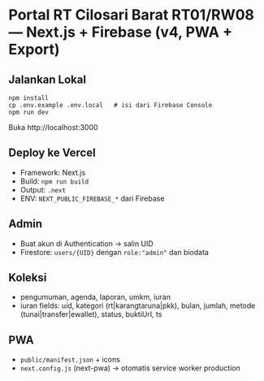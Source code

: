 # Portal RT Cilosari Barat RT01/RW08 — Next.js + Firebase (v4, PWA + Export)
## Jalankan Lokal
```
npm install
cp .env.example .env.local   # isi dari Firebase Console
npm run dev
```
Buka http://localhost:3000

## Deploy ke Vercel
- Framework: Next.js
- Build: `npm run build`
- Output: `.next`
- ENV: `NEXT_PUBLIC_FIREBASE_*` dari Firebase

## Admin
- Buat akun di Authentication → salin UID
- Firestore: `users/{UID}` dengan `role:"admin"` dan biodata

## Koleksi
- pengumuman, agenda, laporan, umkm, iuran
- iuran fields: uid, kategori (rt|karangtaruna|pkk), bulan, jumlah, metode (tunai|transfer|ewallet), status, buktiUrl, ts

## PWA
- `public/manifest.json` + icons
- `next.config.js` (next-pwa) → otomatis service worker production
